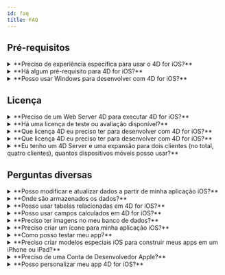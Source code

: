 ```yaml
---
id: faq
title: FAQ
---
```


## Pré-requisitos

<details>
<summary>
    **Preciso de experiência específica para usar o 4D for iOS?**
</summary>

Com 4D for iOS, pode criar facilmente projetos móveis diretamente desde 4D, sem necessidade de experiência prévia na criação de aplicações iOS nativas!

O editor de projetos móveis foi criado para que seja possível usar 4D for iOS sem nenhum conhecimento específico no desenvolvimento de aplicações móveis.

</details>

<details>
<summary>
**Há algum pré-requisito para 4D for iOS?**
</summary>

### Tabela de comparação de tabelas

| Xcode  | Swift | iOS  | 4D          | macOS   |
| ------ | ----- | ---- | ----------- | ------- |
| 12.4   | 5.3.2 | 14.4 | 18R6 beta   | 10.15.4 |
| 12.2   | 5.3   | 14.2 | 18R5 & 18.3 | 10.15.4 |
| 12.0   | 5.3   | 14.0 | 18R4        | 10.15.4 |
| 11.5   | 5.2.4 | 13.5 | 18R3        | 10.15.2 |
| 11.4   | 5.2   | 13.4 | 18.2        | 10.15.2 |
| 11.3.1 | 5.1.3 | 13.3 | 18.1        | 10.14.4 |
| 11.3.1 | 5.1.3 | 13.3 | 18R2        | 10.14.4 |
| 11.2   | 5.1   | 13.2 | 18          | 10.14.4 |
| 10.2.1 | 5.0   | 12.2 | 17R6        | 10.14.4 |
| 10.2   | 4.2.1 | 12.2 | 17R5        | 10.14.3 |
| 10.1   | 4.2.1 | 12   | 17R4        | 10.13.6 |
| 10.0   | 4.2   | 12   | 17R3        | 10.13.6 |
| 9.4    | 4.1.2 | 11.4 | 17R2        | 10.13.2 |
| 9.3.1  | 4.1   | 11.3 | 17R2        | 10.13.2 |

Caso precise de uma versão antiga de Xcode pode baixá-la aqui: https://developer.apple.com/download/more/

=> Só os desenvolvedores registrados podem descarregar versões prévias através do website de desenvolvedores de Apple.

Veja a lista de pré-requisitos  [aqui](prerequisites.html).

</details>


<details>
<summary>
**Posso usar Windows para desenvolver com 4D for iOS?**
</summary>

Não. Deve desenvolver em macOS, pois é preciso Xcode para compilar a aplicação final e executar o Simulador.

</details>


## Licença

<details>
<summary>
**Preciso de um Web Server 4D para executar 4D for iOS?**
</summary>

Não - 4D for iOS está incluído em 4D Server v17 R2 e superior.

</details>



<details>
<summary>
**Há uma licença de teste ou avaliação disponível?**
</summary>

Se já tiver uma licença 4D Developer Pro ou 4D Server para 4D v17 R2 ou posterior, já está incluido o 4D for iOS.

Se ainda não for um 4D Partner, ou não participa no programa 4D Manutenção, você tem que esperar por 4D V18.

</details>


<details>
<summary>
**Que licença 4D eu preciso ter para desenvolver com 4D for iOS?**
</summary>

É preciso uma licença 4D Developer Pro v17 R2 ou mais recente (macOS) para desenvolver aplicações 4D for iOS.

</details>


<details>
<summary>
**Que licença 4D eu preciso ter para desenvolver com 4D for iOS?**
</summary>

É preciso ter uma licença 4D Server (macOS ou Windows) v17 R2 ou mais nova, para implementar aplicações iOS.

Não é preciso licenças adicionais. Suas aplicações 4D for iOS compartilham as mesmas licenças que as de 4D Remote (cliente).

Clientes podem se conectar em Macs, PCs Windows ou iPhones, desde o número total de usuários simultâneos esteja coberto pela licença 4D Server.

</details>


<details>
<summary>
**Eu tenho um 4D Server e uma expansão para dois clientes (no total, quatro clientes), quantos dispositivos móveis posso usar?**
</summary>

Pode usar até quatro dispositivos móveis.

</details>


## Perguntas diversas

<details>
<summary>
**Posso modificar e atualizar dados a partir de minha aplicação iOS?**
</summary>

Sim, claro.

</details>

<details>
<summary>
**Onde são armazenados os dados?**
</summary>

Seus dados são armazenados localmente no aparelho iOS. Isso permite que acesse seus dados em modo offline.

</details>


<details>
<summary>
**Posso usar tabelas relacionadas em 4D for iOS?**
</summary>

Sabemos que você precisa usar muitas tabelas relacionadas para suas aplicações e estamos trabalhando no acesso à tabelas relacionadas nos lançamentos futuros de 4D for iOS.

</details>


<details>
<summary>
**Posso usar campos calculados em 4D for iOS?**
</summary>

Você pode criar campos pré-calculados em 4D e publicá-los a partir da [Seção Estrutura](structure.html) do editor de projeto de 4D for iOS.

</details>


<details>
<summary>
**Preciso ter imagens no meu banco de dados?**
</summary>

Não é obrigatório ter imagens, mas é recomendado que sejam usadas para oferecer uma melhor experiência de usuário.

4D for iOS oferece uma variedade de modelos de[formulários listados](list-form-templates.html) e [formulários detalhados](detail-form-templates.html). Com ou sem imagens, com gráficos...

</details>

<details>
<summary>
**Preciso criar um ícone para minha aplicação iOS?**
</summary>

É recomendável ter um ícone para seu app 4D for iOS. Se não tiver um, o ícone padrão (logo 4D) será usado.

Se já tiver ícones para sua aplicação 4D Desktop, pode arrastar e soltar diretamente na área ícone na seção  [Geral](general.html) do editor de projeto.

</details>


<details>
<summary>
**Como posso testar meu app?**
</summary>

4D for iOS permite que teste seus apps em [Simulador](simulator.html). Para testar seu app no aparelho iOS precisa ter uma **conta paga de desenvolvedor de  Apple** (install-device.html) (iPhone e iPad).

**Nota:** para instalar seu app com uma **conta desenvolvedor gratuita**, é preciso abrir seu projeto gerado iOS e instalar seu app usando Xcode.

</details>


<details>
<summary>
**Preciso criar modelos especiais iOS para construir meus apps em um iPhone ou iPad?**
</summary>

Todos os modelos disponíveis em 4D for iOS estão otimizados para o iPhone. Também funcionam bem em iPads.

</details>



<details>
<summary>
     **Preciso de uma Conta de Desenvolvedor Apple?**
</summary>

Para testar seu app, é preciso criar pelo menos uma [conta gratuita de Desenvolvedor Apple](free-developer-account.html).

Para implementar um app 4D for iOS, é preciso se inscrever em  [Programa Apple Developer Enterprise](register-apple-developer-enterprise-program.html) (para implementação in-house) ou [Programa Apple Developer](register-apple-developer-program-organization.html) (para implementação App Store).

</details>

<details>
<summary>
**Posso personalizar meu app 4D for iOS?**
</summary>

4D for iOS gera um projeto real Xcode que pode  [abrir e modificar](open-xcode.html) de acordo com suas necessidades.

</details>





